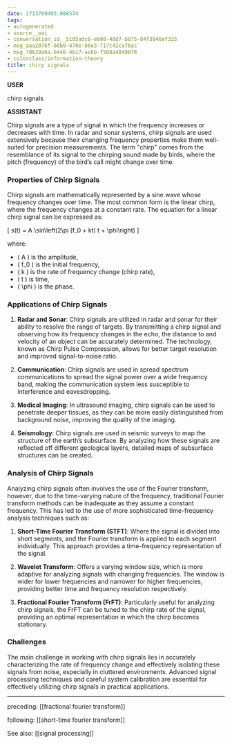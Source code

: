 ```yaml
---
date: 1713769403.988574
tags:
- autogenerated
- source__oai
- conversation_id__5105adc8-e608-40d7-b875-84f3846ef325
- msg_aaa2876f-66b9-470e-b6e3-717c42ca76ac
- msg_7d639a6a-b446-4b17-ac6b-f508a4049676
- colorclass/information-theory
title: chirp signals
---
```


**USER**

chirp signals


**ASSISTANT**

Chirp signals are a type of signal in which the frequency increases or decreases with time. In radar and sonar systems, chirp signals are used extensively because their changing frequency properties make them well-suited for precision measurements. The term "chirp" comes from the resemblance of its signal to the chirping sound made by birds, where the pitch (frequency) of the bird’s call might change over time.

### Properties of Chirp Signals

Chirp signals are mathematically represented by a sine wave whose frequency changes over time. The most common form is the linear chirp, where the frequency changes at a constant rate. The equation for a linear chirp signal can be expressed as:

\[ s(t) = A \sin\left(2\pi (f_0 + kt) t + \phi\right) \]

where:
- \( A \) is the amplitude,
- \( f_0 \) is the initial frequency,
- \( k \) is the rate of frequency change (chirp rate),
- \( t \) is time,
- \( \phi \) is the phase.

### Applications of Chirp Signals

1. **Radar and Sonar**: Chirp signals are utilized in radar and sonar for their ability to resolve the range of targets. By transmitting a chirp signal and observing how its frequency changes in the echo, the distance to and velocity of an object can be accurately determined. The technology, known as Chirp Pulse Compression, allows for better target resolution and improved signal-to-noise ratio.

2. **Communication**: Chirp signals are used in spread spectrum communications to spread the signal power over a wide frequency band, making the communication system less susceptible to interference and eavesdropping.

3. **Medical Imaging**: In ultrasound imaging, chirp signals can be used to penetrate deeper tissues, as they can be more easily distinguished from background noise, improving the quality of the imaging.

4. **Seismology**: Chirp signals are used in seismic surveys to map the structure of the earth’s subsurface. By analyzing how these signals are reflected off different geological layers, detailed maps of subsurface structures can be created.

### Analysis of Chirp Signals

Analyzing chirp signals often involves the use of the Fourier transform, however, due to the time-varying nature of the frequency, traditional Fourier transform methods can be inadequate as they assume a constant frequency. This has led to the use of more sophisticated time-frequency analysis techniques such as:

1. **Short-Time Fourier Transform (STFT)**: Where the signal is divided into short segments, and the Fourier transform is applied to each segment individually. This approach provides a time-frequency representation of the signal.

2. **Wavelet Transform**: Offers a varying window size, which is more adaptive for analyzing signals with changing frequencies. The window is wider for lower frequencies and narrower for higher frequencies, providing better time and frequency resolution respectively.

3. **Fractional Fourier Transform (FrFT)**: Particularly useful for analyzing chirp signals, the FrFT can be tuned to the chirp rate of the signal, providing an optimal representation in which the chirp becomes stationary.

### Challenges

The main challenge in working with chirp signals lies in accurately characterizing the rate of frequency change and effectively isolating these signals from noise, especially in cluttered environments. Advanced signal processing techniques and careful system calibration are essential for effectively utilizing chirp signals in practical applications.


---

preceding: [[fractional fourier transform]]  


following: [[short-time fourier transform]]

See also: [[signal processing]]